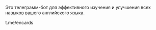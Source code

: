 Это телеграмм-бот для эффективного изучения и улучшения всех навыков вашего английского языка.

t.me/encards